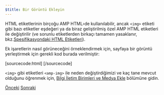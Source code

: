 ```yaml
---
$title: Bir Görüntü Ekleyin
---
```


HTML etiketlerinin birçoğu AMP HTML›de kullanılabilir, ancak `<img>` etiketi gibi bazı etiketler eşdeğeri ya da biraz geliştirilmiş özel AMP HTML etiketleri ile değiştirilir (ve sorunlu etiketlerden birkaçı tamamen yasaklanır, bkz.[Spesifikasyondaki HTML Etiketleri](/tr/docs/fundamentals/spec.html)).

Ek işaretlerin nasıl görüneceğini örneklendirmek için, sayfaya bir görüntü yerleştirmek için gerekli kod burada verilmiştir:

[sourcecode:html]
<amp-img src="welcome.jpg" alt="Welcome" height="400" width="800"></amp-img>
[/sourcecode]

`<img>` gibi etiketleri `<amp-img>` ile neden değiştirdiğimizi ve kaç tane mevcut olduğunu öğrenmek için, [Bilgi İletim Birimleri ve Medya Ekle](/tr/docs/media/amp_replacements.html) bölümüne gidin.

<div class="prev-next-buttons">
  <a class="button prev-button" href="/tr/docs/getting_started/create/basic_markup.html"><span class="arrow-prev">Önceki</span></a>
  <a class="button next-button" href="/tr/docs/getting_started/create/presentation_layout.html"><span class="arrow-next">Sonraki</span></a>
</div>

